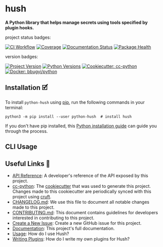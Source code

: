 # hush

**A Python library that helps manage secrets using tools specified by plugin hooks.**

project status badges:

[![CI Workflow](https://github.com/bbugyi200/hush/actions/workflows/ci.yml/badge.svg)](https://github.com/bbugyi200/hush/actions/workflows/ci.yml)
[![Coverage](https://codecov.io/gh/bbugyi200/hush/branch/master/graph/badge.svg)](https://codecov.io/gh/bbugyi200/hush)
[![Documentation Status](https://readthedocs.org/projects/hush/badge/?version=latest)](https://hush.readthedocs.io/en/latest/?badge=latest)
[![Package Health](https://snyk.io/advisor/python/python-hush/badge.svg)](https://snyk.io/advisor/python/python-hush)

version badges:

[![Project Version](https://img.shields.io/pypi/v/python-hush)](https://pypi.org/project/python-hush/)
[![Python Versions](https://img.shields.io/pypi/pyversions/python-hush)](https://pypi.org/project/python-hush/)
[![Cookiecutter: cc-python](https://img.shields.io/static/v1?label=cc-python&message=2021.10.03&color=d4aa00&logo=cookiecutter&logoColor=d4aa00)](https://github.com/bbugyi200/cc-python)
[![Docker: bbugyi/python](https://img.shields.io/static/v1?label=bbugyi%20%2F%20python&message=2021.09.25&color=8ec4ad&logo=docker&logoColor=8ec4ad)](https://github.com/bbugyi200/docker-python)


## Installation 🗹

To install `python-hush` using [pip][9], run the following
commands in your terminal:

``` shell
python3 -m pip install --user python-hush  # install hush
```

If you don't have pip installed, this [Python installation guide][10] can guide
you through the process.


## CLI Usage

<!-- [[[kooky.cog
import subprocess

popen = subprocess.Popen(["hush", "--help"], stdout=subprocess.PIPE)
stdout, _ = popen.communicate()
print("```", stdout.decode().strip(), "```", sep="\n")
]]] -->
<!-- [[[end]]] -->

## Useful Links 🔗

* [API Reference][3]: A developer's reference of the API exposed by this
  project.
* [cc-python][4]: The [cookiecutter][5] that was used to generate this project.
  Changes made to this cookiecutter are periodically synced with this project
  using [cruft][12].
* [CHANGELOG.md][2]: We use this file to document all notable changes made to
  this project.
* [CONTRIBUTING.md][7]: This document contains guidelines for developers
  interested in contributing to this project.
* [Create a New Issue][13]: Create a new GitHub issue for this project.
* [Documentation][1]: This project's full documentation.
* [Usage][14]: How do I use Hush?
* [Writing Plugins][15]: How do I write my own plugins for Hush?


[1]: https://hush.readthedocs.io/en/latest
[2]: https://github.com/bbugyi200/hush/blob/master/CHANGELOG.md
[3]: https://hush.readthedocs.io/en/latest/modules.html
[4]: https://github.com/bbugyi200/cc-python
[5]: https://github.com/cookiecutter/cookiecutter
[6]: https://docs.readthedocs.io/en/stable/
[7]: https://github.com/bbugyi200/hush/blob/master/CONTRIBUTING.md
[8]: https://github.com/bbugyi200/hush
[9]: https://pip.pypa.io
[10]: http://docs.python-guide.org/en/latest/starting/installation/
[11]: https://github.com/pypa/pipx
[12]: https://github.com/cruft/cruft
[13]: https://github.com/bbugyi200/hush/issues/new/choose
[14]: https://hush.readthedocs.io/en/latest/usage.html
[15]: https://hush.readthedocs.io/en/latest/plugins.html
